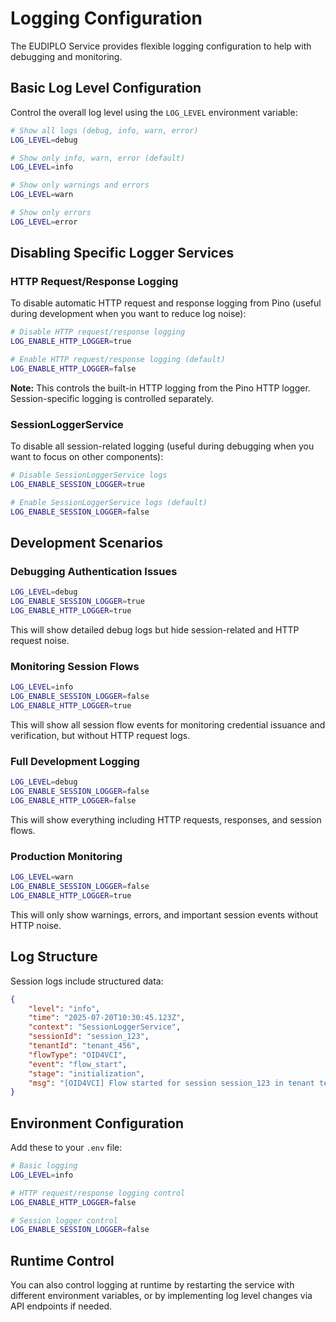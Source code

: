 # Logging Configuration

The EUDIPLO Service provides flexible logging configuration to help with
debugging and monitoring.

## Basic Log Level Configuration

Control the overall log level using the `LOG_LEVEL` environment variable:

```bash
# Show all logs (debug, info, warn, error)
LOG_LEVEL=debug

# Show only info, warn, error (default)
LOG_LEVEL=info

# Show only warnings and errors
LOG_LEVEL=warn

# Show only errors
LOG_LEVEL=error
```

## Disabling Specific Logger Services

### HTTP Request/Response Logging

To disable automatic HTTP request and response logging from Pino (useful during
development when you want to reduce log noise):

```bash
# Disable HTTP request/response logging
LOG_ENABLE_HTTP_LOGGER=true

# Enable HTTP request/response logging (default)
LOG_ENABLE_HTTP_LOGGER=false
```

**Note:** This controls the built-in HTTP logging from the Pino HTTP logger.
Session-specific logging is controlled separately.

### SessionLoggerService

To disable all session-related logging (useful during debugging when you want to
focus on other components):

```bash
# Disable SessionLoggerService logs
LOG_ENABLE_SESSION_LOGGER=true

# Enable SessionLoggerService logs (default)
LOG_ENABLE_SESSION_LOGGER=false
```

## Development Scenarios

### Debugging Authentication Issues

```bash
LOG_LEVEL=debug
LOG_ENABLE_SESSION_LOGGER=true
LOG_ENABLE_HTTP_LOGGER=true
```

This will show detailed debug logs but hide session-related and HTTP request
noise.

### Monitoring Session Flows

```bash
LOG_LEVEL=info
LOG_ENABLE_SESSION_LOGGER=false
LOG_ENABLE_HTTP_LOGGER=true
```

This will show all session flow events for monitoring credential issuance and
verification, but without HTTP request logs.

### Full Development Logging

```bash
LOG_LEVEL=debug
LOG_ENABLE_SESSION_LOGGER=false
LOG_ENABLE_HTTP_LOGGER=false
```

This will show everything including HTTP requests, responses, and session flows.

### Production Monitoring

```bash
LOG_LEVEL=warn
LOG_ENABLE_SESSION_LOGGER=false
LOG_ENABLE_HTTP_LOGGER=true
```

This will only show warnings, errors, and important session events without HTTP
noise.

## Log Structure

Session logs include structured data:

```json
{
    "level": "info",
    "time": "2025-07-20T10:30:45.123Z",
    "context": "SessionLoggerService",
    "sessionId": "session_123",
    "tenantId": "tenant_456",
    "flowType": "OID4VCI",
    "event": "flow_start",
    "stage": "initialization",
    "msg": "[OID4VCI] Flow started for session session_123 in tenant tenant_456"
}
```

## Environment Configuration

Add these to your `.env` file:

```bash
# Basic logging
LOG_LEVEL=info

# HTTP request/response logging control
LOG_ENABLE_HTTP_LOGGER=false

# Session logger control
LOG_ENABLE_SESSION_LOGGER=false
```

## Runtime Control

You can also control logging at runtime by restarting the service with different
environment variables, or by implementing log level changes via API endpoints if
needed.

